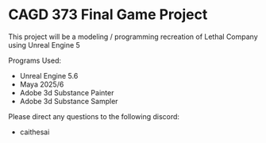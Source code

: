 # CAGD 373 Final Game Project

This project will be a modeling / programming recreation
of Lethal Company using Unreal Engine 5

Programs Used:
- Unreal Engine 5.6
- Maya 2025/6
- Adobe 3d Substance Painter
- Adobe 3d Substance Sampler


Please direct any questions to the following discord:
- caithesai
